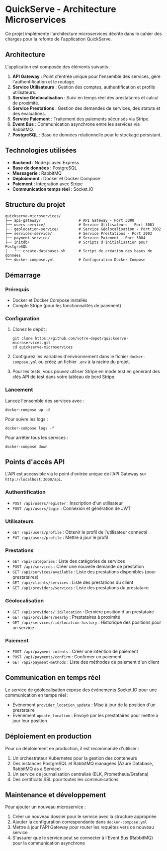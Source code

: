 # QuickServe - Architecture Microservices

Ce projet implémente l'architecture microservices décrite dans le cahier des charges pour la refonte de l'application QuickServe.

## Architecture

L'application est composée des éléments suivants :

1. **API Gateway** : Point d'entrée unique pour l'ensemble des services, gère l'authentification et le routage.
2. **Service Utilisateurs** : Gestion des comptes, authentification et profils utilisateurs.
3. **Service Géolocalisation** : Suivi en temps réel des prestataires et calcul de proximité.
4. **Service Prestations** : Gestion des demandes de services, des statuts et des évaluations.
5. **Service Paiement** : Traitement des paiements sécurisés via Stripe.
6. **Event Bus** : Communication asynchrone entre les services via RabbitMQ.
7. **PostgreSQL** : Base de données relationnelle pour le stockage persistant.

## Technologies utilisées

- **Backend** : Node.js avec Express
- **Base de données** : PostgreSQL
- **Messagerie** : RabbitMQ
- **Déploiement** : Docker et Docker Compose
- **Paiement** : Integration avec Stripe
- **Communication temps réel** : Socket.IO

## Structure du projet

```
quickserve-microservices/
├── api-gateway/                 # API Gateway - Port 3000
├── users-service/               # Service Utilisateurs - Port 3001
├── geolocation-service/         # Service Géolocalisation - Port 3002
├── services-service/            # Service Prestations - Port 3003
├── payment-service/             # Service Paiement - Port 3004
├── initdb/                      # Scripts d'initialisation pour PostgreSQL
│   └── create-databases.sh      # Script de création des bases de données
└── docker-compose.yml           # Configuration Docker Compose
```

## Démarrage

### Prérequis

- Docker et Docker Compose installés
- Compte Stripe (pour les fonctionnalités de paiement)

### Configuration

1. Clonez le dépôt :
   ```
   git clone https://github.com/votre-depot/quickserve-microservices.git
   cd quickserve-microservices
   ```

2. Configurez les variables d'environnement dans le fichier `docker-compose.yml` ou créez un fichier `.env` à la racine du projet.

3. Pour les tests, vous pouvez utiliser Stripe en mode test en générant des clés API de test dans votre tableau de bord Stripe.

### Lancement

Lancez l'ensemble des services avec :

```
docker-compose up -d
```

Pour suivre les logs :

```
docker-compose logs -f
```

Pour arrêter tous les services :

```
docker-compose down
```

## Points d'accès API

L'API est accessible via le point d'entrée unique de l'API Gateway sur `http://localhost:3000/api`.

### Authentification

- `POST /api/users/register` : Inscription d'un utilisateur
- `POST /api/users/login` : Connexion et génération de JWT

### Utilisateurs

- `GET /api/users/profile` : Obtenir le profil de l'utilisateur connecté
- `PUT /api/users/profile` : Mettre à jour le profil

### Prestations

- `GET /api/categories` : Liste des catégories de services
- `POST /api/services` : Créer une nouvelle demande de prestation
- `GET /api/services/available` : Liste des prestations disponibles (pour prestataires)
- `GET /api/clients/services` : Liste des prestations du client
- `GET /api/providers/services` : Liste des prestations du prestataire

### Géolocalisation

- `GET /api/providers/:id/location` : Dernière position d'un prestataire
- `GET /api/providers/nearby` : Prestataires à proximité
- `GET /api/services/:id/location-history` : Historique des positions pour un service

### Paiement

- `POST /api/payment-intents` : Créer une intention de paiement
- `POST /api/payments/confirm` : Confirmer un paiement
- `GET /api/payment-methods` : Liste des méthodes de paiement d'un client

## Communication en temps réel

Le service de géolocalisation expose des événements Socket.IO pour une communication en temps réel :

- Événement `provider_location_update` : Mise à jour de la position d'un prestataire
- Événement `update_location` : Envoyé par les prestataires pour mettre à jour leur position

## Déploiement en production

Pour un déploiement en production, il est recommandé d'utiliser :

1. Un orchestrateur Kubernetes pour la gestion des conteneurs
2. Des instances PostgreSQL et RabbitMQ managées (Azure Database, RabbitMQ as a Service)
3. Un service de journalisation centralisé (ELK, Prometheus/Grafana)
4. Des certificats SSL pour toutes les communications

## Maintenance et développement

Pour ajouter un nouveau microservice :

1. Créer un nouveau dossier pour le service avec la structure appropriée
2. Ajouter la configuration correspondante dans `docker-compose.yml`
3. Mettre à jour l'API Gateway pour router les requêtes vers ce nouveau service
4. S'assurer que le service peut se connecter à l'Event Bus (RabbitMQ) pour la communication asynchrone